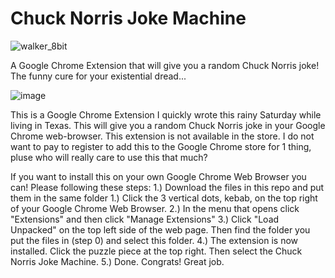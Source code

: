 # Chuck Norris Joke Machine
![walker_8bit](https://github.com/avoidreality/Chuck_Norris_Jokes_Chrome/assets/40212334/9a863e0e-511b-4917-9db7-a86ab876ce6f)

A Google Chrome Extension that will give you a random Chuck Norris joke! The funny cure for your existential dread...

![image](https://github.com/avoidreality/Chuck_Norris_Jokes_Chrome/assets/40212334/d66ecb52-11aa-411b-a533-d8b696d53150)

This is a Google Chrome Extension I quickly wrote this rainy Saturday while living in Texas. This will give you a random Chuck Norris joke in your Google Chrome web-browser. This extension is not available in the store. I do not want to pay to register to add this to the Google Chrome store for 1 thing, pluse who will really care to use this that much? 

If you want to install this on your own Google Chrome Web Browser you can! Please following these steps: 
  1.) Download the files in this repo and put them in the same folder
  1.) Click the 3 vertical dots, kebab, on the top right of your Google Chrome Web Browser. 
  2.) In the menu that opens click "Extensions" and then click "Manage Extensions"
  3.) Click "Load Unpacked" on the top left side of the web page. Then find the folder you put the files in (step 0) and select this folder.
  4.) The extension is now installed. Click the puzzle piece at the top right. Then select the Chuck Norris Joke Machine. 
  5.) Done. Congrats! Great job. 

